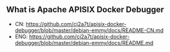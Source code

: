 ## What is Apache APISIX Docker Debugger
- CN: https://github.com/cj2a7t/apisix-docker-debugger/blob/master/debian-emmy/docs/README-CN.md
- ENG: https://github.com/cj2a7t/apisix-docker-debugger/blob/master/debian-emmy/docs/README.md
